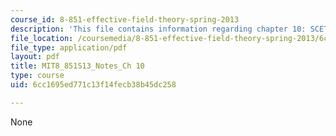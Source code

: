 ```yaml
---
course_id: 8-851-effective-field-theory-spring-2013
description: 'This file contains information regarding chapter 10: SCET II.'
file_location: /coursemedia/8-851-effective-field-theory-spring-2013/6cc1695ed771c13f14fecb38b45dc258_MIT8_851S13_SCETII.pdf
file_type: application/pdf
layout: pdf
title: MIT8_851S13_Notes_Ch 10
type: course
uid: 6cc1695ed771c13f14fecb38b45dc258

---
```

None
